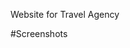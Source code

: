 Website for Travel Agency

#Screenshots
<p align="center">
  <img src="screenshot/t-1.png" alt="">
</p>

<p align="center">
  <img src="screenshot/t-2.png" alt="">
</p>

<p align="center">
  <img src="screenshot/t-3.png" alt="">
</p>
